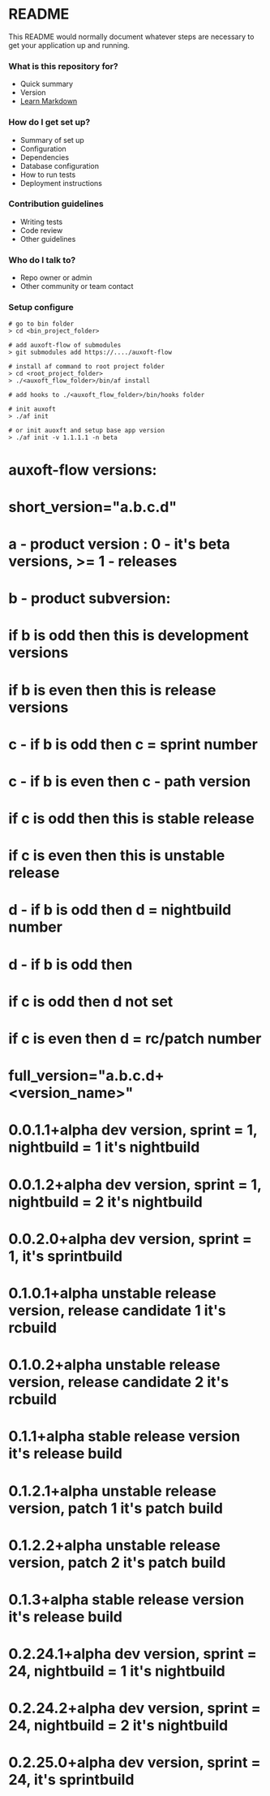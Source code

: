 

# README #

This README would normally document whatever steps are necessary to get your application up and running.

### What is this repository for? ###

* Quick summary
* Version
* [Learn Markdown](https://bitbucket.org/tutorials/markdowndemo)

### How do I get set up? ###

* Summary of set up
* Configuration
* Dependencies
* Database configuration
* How to run tests
* Deployment instructions

### Contribution guidelines ###

* Writing tests
* Code review
* Other guidelines

### Who do I talk to? ###

* Repo owner or admin
* Other community or team contact


### Setup configure ###

```
# go to bin folder
> cd <bin_project_folder>

# add auxoft-flow of submodules 
> git submodules add https://..../auxoft-flow

# install af command to root project folder
> cd <root_project_folder>
> ./<auxoft_flow_folder>/bin/af install

# add hooks to ./<auxoft_flow_folder>/bin/hooks folder

# init auxoft
> ./af init

# or init auoxft and setup base app version
> ./af init -v 1.1.1.1 -n beta

```


# auxoft-flow versions:
#
# short_version="a.b.c.d"
#   a - product version : 0 - it's beta versions, >= 1 - releases
#   b - product subversion:
#     if b is odd then this is development versions
#     if b is even then this is release versions
#
#   c - if b is odd then c = sprint number
#   c - if b is even then c - path version
#      if c is odd then this is stable release
#      if c is even then this is unstable release
#
#   d - if b is odd then d = nightbuild number
#   d - if b is odd then
#     if c is odd then d not set
#     if c is even then d = rc/patch number
#
# full_version="a.b.c.d+<version_name>"
#
#  0.0.1.1+alpha           dev version, sprint = 1, nightbuild = 1            it's nightbuild
#  0.0.1.2+alpha           dev version, sprint = 1, nightbuild = 2            it's nightbuild
#  0.0.2.0+alpha           dev version, sprint = 1,                           it's sprintbuild
#
#
#  0.1.0.1+alpha           unstable release version, release candidate 1      it's rcbuild
#  0.1.0.2+alpha           unstable release version, release candidate 2      it's rcbuild
#
#  0.1.1+alpha             stable release version                             it's release build
#
#  0.1.2.1+alpha           unstable release version, patch 1                  it's patch build
#  0.1.2.2+alpha           unstable release version, patch 2                  it's patch build
#
#  0.1.3+alpha             stable release version                             it's release build
#
#
#  0.2.24.1+alpha          dev version, sprint = 24, nightbuild = 1           it's nightbuild
#  0.2.24.2+alpha          dev version, sprint = 24, nightbuild = 2           it's nightbuild
#  0.2.25.0+alpha          dev version, sprint = 24,                          it's sprintbuild
